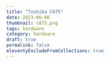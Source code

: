 ```yaml
---
title: "Toshiba C875"
date: 2023-06-06
thumbnail: c875.png
tags: hardware
category: hardware
draft: true
permalink: false
eleventyExcludeFromCollections: true
---
```


